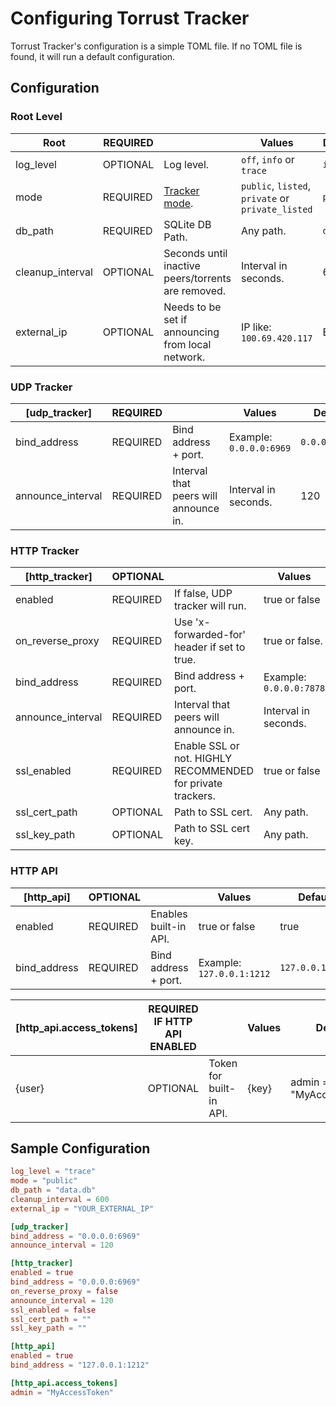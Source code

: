 # Configuring Torrust Tracker
Torrust Tracker's configuration is a simple TOML file. If no TOML file is found, it will run a default configuration.

## Configuration

### Root Level
| Root             | REQUIRED |                                                  | Values                                            | Default   |
|------------------|----------|--------------------------------------------------|---------------------------------------------------|-----------|
| log_level        | OPTIONAL | Log level.                                       | `off`, `info` or `trace`                          | `info`    |
| mode             | REQUIRED | [Tracker mode](/torrust-documentation/torrust-tracker/tracking_modes/).                    | `public`, `listed`, `private` or `private_listed` | `public`  |
| db_path          | REQUIRED | SQLite DB Path.                                  | Any path.                                         | `data.db` |
| cleanup_interval | OPTIONAL | Seconds until inactive peers/torrents are removed. | Interval in seconds.                              | 600       |
| external_ip      | OPTIONAL | Needs to be set if announcing from local network. | IP like: `100.69.420.117`                         | EMPTY     |

### UDP Tracker
| [udp_tracker]     | REQUIRED |                                       | Values                  | Default        |
|-------------------|----------|---------------------------------------|-------------------------|----------------|
| bind_address      | REQUIRED | Bind address + port.                  | Example: `0.0.0.0:6969` | `0.0.0.0:6969` |
| announce_interval | REQUIRED | Interval that peers will announce in. | Interval in seconds.    | 120            |

### HTTP Tracker
| [http_tracker]    | OPTIONAL |                                                             | Values                  | Default        |
|-------------------|----------|-------------------------------------------------------------|-------------------------|----------------|
| enabled           | REQUIRED | If false, UDP tracker will run.                             | true or false           | false          |
| on_reverse_proxy  | REQUIRED | Use 'x-forwarded-for' header if set to true.                | true or false.          | false          |
| bind_address      | REQUIRED | Bind address + port.                                        | Example: `0.0.0.0:7878` | `0.0.0.0:7878` |
| announce_interval | REQUIRED | Interval that peers will announce in.                       | Interval in seconds.    | 120            |
| ssl_enabled       | REQUIRED | Enable SSL or not. HIGHLY RECOMMENDED for private trackers. | true or false           | false          |
| ssl_cert_path     | OPTIONAL | Path to SSL cert.                                           | Any path.               | EMPTY          |
| ssl_key_path      | OPTIONAL | Path to SSL cert key.                                       | Any path.               | EMPTY          |

### HTTP API
| [http_api]   | OPTIONAL |                       | Values                    | Default          |
|--------------|----------|-----------------------|---------------------------|------------------|
| enabled      | REQUIRED | Enables built-in API. | true or false             | true             |
| bind_address | REQUIRED | Bind address + port.  | Example: `127.0.0.1:1212` | `127.0.0.1:1212` |

| [http_api.access_tokens] | REQUIRED IF HTTP API ENABLED |                         | Values | Default                 |
|--------------------------|------------------------------|-------------------------|--------|-------------------------|
| {user}                   | OPTIONAL                     | Token for built-in API. | {key}  | admin = "MyAccessToken" |

## Sample Configuration
```toml
log_level = "trace"
mode = "public"
db_path = "data.db"
cleanup_interval = 600
external_ip = "YOUR_EXTERNAL_IP"

[udp_tracker]
bind_address = "0.0.0.0:6969"
announce_interval = 120

[http_tracker]
enabled = true
bind_address = "0.0.0.0:6969"
on_reverse_proxy = false
announce_interval = 120
ssl_enabled = false
ssl_cert_path = ""
ssl_key_path = ""

[http_api]
enabled = true
bind_address = "127.0.0.1:1212"

[http_api.access_tokens]
admin = "MyAccessToken"
```
